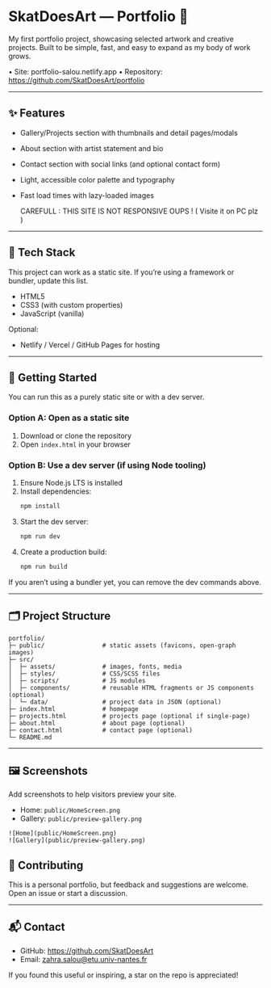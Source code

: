 # SkatDoesArt — Portfolio 🎀

My first portfolio project, showcasing selected artwork and creative projects. Built to be simple, fast, and easy to expand as my body of work grows.

• Site: portfolio-salou.netlify.app
• Repository: https://github.com/SkatDoesArt/portfolio

---

## ✨ Features

- Gallery/Projects section with thumbnails and detail pages/modals
- About section with artist statement and bio
- Contact section with social links (and optional contact form)
- Light, accessible color palette and typography
- Fast load times with lazy-loaded images

  CAREFULL : THIS SITE IS NOT RESPONSIVE OUPS ! ( Visite it on PC plz ) 

---

## 🧰 Tech Stack

This project can work as a static site. If you’re using a framework or bundler, update this list.

- HTML5
- CSS3 (with custom properties)
- JavaScript (vanilla)

Optional:

- Netlify / Vercel / GitHub Pages for hosting

---

## 🚀 Getting Started

You can run this as a purely static site or with a dev server.

### Option A: Open as a static site
1. Download or clone the repository
2. Open `index.html` in your browser

### Option B: Use a dev server (if using Node tooling)
1. Ensure Node.js LTS is installed
2. Install dependencies:
   ```bash
   npm install
   ```
3. Start the dev server:
   ```bash
   npm run dev
   ```
4. Create a production build:
   ```bash
   npm run build
   ```

If you aren’t using a bundler yet, you can remove the dev commands above.

---

## 🗂️ Project Structure

```
portfolio/
├─ public/                # static assets (favicons, open-graph images)
├─ src/
│  ├─ assets/             # images, fonts, media
│  ├─ styles/             # CSS/SCSS files
│  ├─ scripts/            # JS modules
│  ├─ components/         # reusable HTML fragments or JS components (optional)
│  └─ data/               # project data in JSON (optional)
├─ index.html             # homepage
├─ projects.html          # projects page (optional if single-page)
├─ about.html             # about page (optional)
├─ contact.html           # contact page (optional)
└─ README.md
```

---

## 🖼️ Screenshots

Add screenshots to help visitors preview your site.

- Home: `public/HomeScreen.png`
- Gallery: `public/preview-gallery.png`

```
![Home](public/HomeScreen.png)
![Gallery](public/preview-gallery.png)
```

## 🤝 Contributing

This is a personal portfolio, but feedback and suggestions are welcome. Open an issue or start a discussion.

---

## 📬 Contact

- GitHub: https://github.com/SkatDoesArt
- Email: zahra.salou@etu.univ-nantes.fr

If you found this useful or inspiring, a star on the repo is appreciated!
